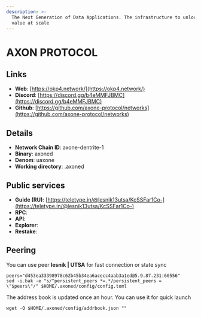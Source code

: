 ```yaml
---
description: >-
  The Next Generation of Data Applications. The infrastructure to unlock data
  value at scale
---
```


# AXON PROTOCOL



## Links

* **Web**: [https://okp4.network/](https://okp4.network/)
* **Discord**: [https://discord.gg/b4eMMFJBMC](https://discord.gg/b4eMMFJBMC)
* **Github**: [https://github.com/axone-protocol/networks](https://github.com/axone-protocol/networks)

## **Details**

* **Network Chain ID**: axone-dentrite-1
* **Binary**: axoned
* **Denom**: uaxone
* **Working directory**: .axoned

## Public services

* **Guide (RU)**: [https://teletype.in/@lesnik13utsa/KcSSFar1Co-](https://teletype.in/@lesnik13utsa/KcSSFar1Co-)
* **RPC**:&#x20;
* **API**:&#x20;
* **Explorer**:&#x20;
* **Restake**:&#x20;

## Peering

You can use peer **lesnik | UTSA** for fast connection or state sync

```shell
peers="d453ea33398978c62b45b34ea6acecc4aab3a1ed@5.9.87.231:60556"
sed -i.bak -e "s/^persistent_peers *=.*/persistent_peers = \"$peers\"/" $HOME/.axoned/config/config.toml
```

The address book is updated once an hour. You can use it for quick launch

```shell
wget -O $HOME/.axoned/config/addrbook.json ""
```

